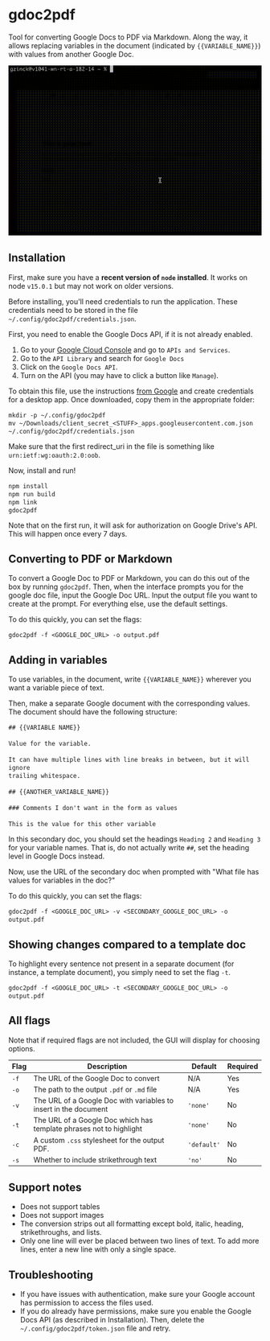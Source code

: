 # gdoc2pdf

Tool for converting Google Docs to PDF via Markdown. Along the way, it
allows replacing variables in the document (indicated by
`{{VARIABLE_NAME}}`) with values from another Google Doc.

![Demo gif](https://github.com/gzinck/gdoc2pdf/blob/main/demo.gif)

## Installation

First, make sure you have a **recent version of `node` installed**. It
works on node `v15.0.1` but may not work on older versions.

Before installing, you'll need credentials to run the application. These
credentials need to be stored in the file
`~/.config/gdoc2pdf/credentials.json`.

First, you need to enable the Google Docs API, if it is not already
enabled.

1. Go to your
   [Google Cloud Console](https://console.cloud.google.com/apis/) and go to
   `APIs and Services`.
2. Go to the `API Library` and search for `Google Docs`
3. Click on the `Google Docs API`.
4. Turn on the API (you may have to click a button like `Manage`).

To obtain this file, use the instructions
[from Google](https://developers.google.com/workspace/guides/create-credentials)
and create credentials for a desktop app. Once downloaded, copy them in the
appropriate folder:

```
mkdir -p ~/.config/gdoc2pdf
mv ~/Downloads/client_secret_<STUFF>_apps.googleusercontent.com.json ~/.config/gdoc2pdf/credentials.json
```

Make sure that the first redirect_uri in the file is something like
`urn:ietf:wg:oauth:2.0:oob`.

Now, install and run!

```
npm install
npm run build
npm link
gdoc2pdf
```

Note that on the first run, it will ask for authorization on Google Drive's
API. This will happen once every 7 days.

## Converting to PDF or Markdown

To convert a Google Doc to PDF or Markdown, you can do this out of the box
by running `gdoc2pdf`. Then, when the interface prompts you for the google
doc file, input the Google Doc URL. Input the output file you want to
create at the prompt. For everything else, use the default settings.

To do this quickly, you can set the flags:

```
gdoc2pdf -f <GOOGLE_DOC_URL> -o output.pdf
```

## Adding in variables

To use variables, in the document, write `{{VARIABLE_NAME}}` wherever you
want a variable piece of text.

Then, make a separate Google document with the corresponding values. The
document should have the following structure:

```
## {{VARIABLE NAME}}

Value for the variable.

It can have multiple lines with line breaks in between, but it will ignore
trailing whitespace.

## {{ANOTHER_VARIABLE_NAME}}

### Comments I don't want in the form as values

This is the value for this other variable
```

In this secondary doc, you should set the headings `Heading 2` and
`Heading 3` for your variable names. That is, do not actually write `##`,
set the heading level in Google Docs instead.

Now, use the URL of the secondary doc when prompted with "What file has
values for variables in the doc?"

To do this quickly, you can set the flags:

```
gdoc2pdf -f <GOOGLE_DOC_URL> -v <SECONDARY_GOOGLE_DOC_URL> -o output.pdf
```

## Showing changes compared to a template doc

To highlight every sentence not present in a separate document (for
instance, a template document), you simply need to set the flag `-t`.

```
gdoc2pdf -f <GOOGLE_DOC_URL> -t <SECONDARY_GOOGLE_DOC_URL> -o output.pdf
```

## All flags

Note that if required flags are not included, the GUI will display for
choosing options.

| Flag | Description                                                         | Default     | Required |
| ---- | ------------------------------------------------------------------- | ----------- | -------- |
| `-f` | The URL of the Google Doc to convert                                | N/A         | Yes      |
| `-o` | The path to the output `.pdf` or `.md` file                         | N/A         | Yes      |
| `-v` | The URL of a Google Doc with variables to insert in the document    | `'none'`    | No       |
| `-t` | The URL of a Google Doc which has template phrases not to highlight | `'none'`    | No       |
| `-c` | A custom `.css` stylesheet for the output PDF.                      | `'default'` | No       |
| `-s` | Whether to include strikethrough text                               | `'no'`      | No       |

## Support notes

-   Does not support tables
-   Does not support images
-   The conversion strips out all formatting except bold, italic, heading,
    strikethroughs, and lists.
-   Only one line will ever be placed between two lines of text. To add
    more lines, enter a new line with only a single space.

## Troubleshooting

-   If you have issues with authentication, make sure your Google account
    has permission to access the files used.
-   If you do already have permissions, make sure you enable the Google
    Docs API (as described in Installation). Then, delete the
    `~/.config/gdoc2pdf/token.json` file and retry.
